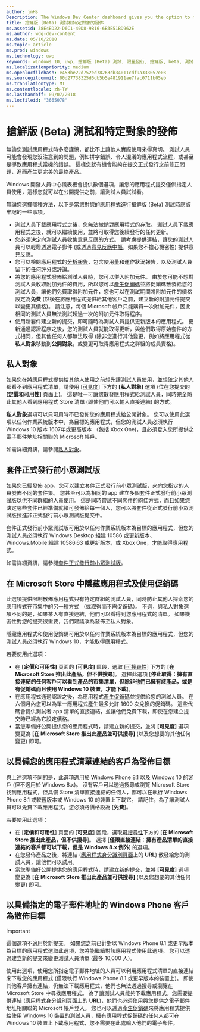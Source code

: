 ```yaml
---
author: jnHs
Description: The Windows Dev Center dashboard gives you the option to make your app available only to specified people so that you can have testers try it out before you offer it to the public.
title: 搶鮮版 (Beta) 測試和特定對象的發佈
ms.assetid: 38E4ED22-D6C1-40D8-9B16-6B3E51BD962E
ms.author: wdg-dev-content
ms.date: 05/10/2018
ms.topic: article
ms.prod: windows
ms.technology: uwp
keywords: windows 10, uwp, 搶鮮版 (Beta) 測試, 限量發行, 搶鮮版, beta, 測試, 測試人員
ms.localizationpriority: medium
ms.openlocfilehash: e453be22d752ed78263cb34011cdf9a333057e03
ms.sourcegitcommit: 00d27738325d6db5b5e481911ae7fac0711b05eb
ms.translationtype: MT
ms.contentlocale: zh-TW
ms.lasthandoff: 09/07/2018
ms.locfileid: "3665078"
---
```

# <a name="beta-testing-and-targeted-distribution"></a>搶鮮版 (Beta) 測試和特定對象的發佈

無論您測試應用程式時多麼謹慎，都比不上讓他人實際使用來得真切。 測試人員可能會發現您沒注意到的問題，例如拼字錯誤、令人混淆的應用程式流程，或甚至是導致應用程式當機的錯誤。 這樣您就有機會能夠在提交正式發行之前修正問題，進而產生更完美的最終產品。 

Windows 開發人員中心儀表板會提供數個選項，讓您的應用程式提交僅供指定人員使用，這樣您就可以在公開提供之前，讓測試人員試試看。 

無論您選擇哪種方法，以下是當您對您的應用程式進行搶鮮版 (Beta) 測試時應該牢記的一些事項。

- 測試人員下載應用程式之後，您無法撤銷對應用程式的存取。 測試人員下載應用程式之後，就可以繼續使用，並將可取得您後續發行的任何更新。
- 您必須決定向測試人員收集意見反應的方式。 請考慮提供連結，讓您的測試人員可以輕鬆透過電子郵件 (或透過[意見反應中樞](../monetize/launch-feedback-hub-from-your-app.md)，如果您不擔心機密性) 提供意見反應。 
- 您可以檢閱應用程式的[分析報告](analytics.md)，包含使用量和運作狀況報告，以及測試人員留下的任何評分或評論。
- 將您的應用程式發佈給測試人員時，您可以併入附加元件。 由於您可能不想對測試人員收取附加元件的費用，所以您可以[產生促銷碼](generate-promotional-codes.md)並將促銷碼散發給您的測試人員，讓他們免費取得附加元件，您也可以在測試期間將附加元件的價格設定為**免費** (然後在將應用程式提供給其他客戶之前，建立新的附加元件提交以變更其價格)。 請注意，每個 Microsoft 帳戶只能購買一次附加元件，因此相同的測試人員無法測試超過一次的附加元件取得程序。 
- 使用新套件建立新的提交，即可隨時為測試人員提供更新版本的應用程式。 更新通過認證程序之後，您的測試人員就能取得更新，與他們取得原始套件的方式相同，但其他任何人都無法取得 (除非您進行其他變更，例如將應用程式從**私人對象**移動到**公開對象**，或變更可取得應用程式之群組的成員資格)。

## <a name="private-audience"></a>私人對象

如果您在將應用程式提供給其他人使用之前想先讓測試人員使用，並想確定其他人都看不到應用程式清單，請使用 [\[可見度\]](choose-visibility-options.md) 下方的 **\[私人對象\]** 選項 (位在您提交的 **\[定價和可用性\]** 頁面上)。 這是唯一可讓您散發應用程式給測試人員，同時完全防止其他人看到應用程式 Store 清單 (即使他們可以輸入直接連結) 的方式。 

**私人對象**選項可以只可用時不已發佈您的應用程式給公開對象。 您可以使用此選項以任何作業系統版本中，為目標的應用程式，但您的測試人員必須執行 Windows 10 版本 1607年或更高版本 （包括 Xbox One)，且必須登入您所提供之電子郵件地址相關聯的 Microsoft 帳戶。

如需詳細資訊，請參閱[私人對象](choose-visibility-options.md#audience)。


## <a name="package-flights"></a>套件正式發行前小眾測試版

如果您已經發佈 app，您可以建立套件正式發行前小眾測試版，來向您指定的人員發佈不同的套件集。 您甚至可以為相同的 app 建立多個套件正式發行前小眾測試版以供不同群組的人員使用。 這是同時嘗試不同套件的絕佳方式，而且如果您決定哪些套件已經準備就緒可發佈給每一個人，您可以將套件從正式發行前小眾測試版拉進非正式發行前小眾測試版提交中。

套件正式發行前小眾測試版可用於以任何作業系統版本為目標的應用程式，但您的測試人員必須執行 Windows.Desktop 組建 10586 或更新版本、Windows.Mobile 組建 10586.63 或更新版本，或 Xbox One，才能取得應用程式。

如需詳細資訊，請參閱[套件正式發行前小眾測試版](package-flights.md)。


<span id="hide" />

## <a name="hiding-the-app-in-the-store-and-using-promotional-codes"></a>在 Microsoft Store 中隱藏應用程式及使用促銷碼

此選項提供限制散佈應用程式只有特定群組的測試人員，同時防止其他人探索您的應用程式在市集中的另一種方式 （或取得而不需促銷碼）。 不過，與私人對象選項不同的是，如果某人有直接連結，他們可以看得到您應用程式的清單。 如果機密性對您的提交很重要，我們建議改為發佈至私人對象。

隱藏應用程式和使用促銷碼可用於以任何作業系統版本為目標的應用程式，但您的測試人員必須執行 Windows 10，才能取得應用程式。

若要使用此選項：

- 在 **\[定價和可用性\]** 頁面的 **\[可見度\]** 區段，選取 [\[可搜尋性\]](choose-visibility-options.md#discoverability) 下方的 **\[在 Microsoft Store 推出此產品，但不供搜尋\]**。 選擇此選項 [**停止取得︰擁有直接連結的任何客戶可以看到產品的市集清單，但除非他們已擁有該產品，或是有促銷碼而且使用 Windows 10 裝置，才能下載**]。 
- 在應用程式通過認證之後，為應用程式[產生促銷碼](generate-promotional-codes.md)並提供給您的測試人員。 在六個月內您可以為單一應用程式產生最多允許 1600 次兌換的促銷碼。 這些代碼會提供測試者 app 清單的直接連結，並讓他們免費下載，即使在您建立提交時已經為它設定價格。
- 當您準備好公開提供您的應用程式時，請建立新的提交，並將 **\[可見度\]** 選項變更為 **\[在 Microsoft Store 推出此產品並可供搜尋\]** (以及您想要的其他任何變更) 即可。


## <a name="targeted-distribution-with-a-link-to-your-apps-listing"></a>以具備您的應用程式清單連結的客戶為發佈目標

與上述選項不同的是，此選項適用於 Windows Phone 8.1 以及 Windows 10 的客戶 (但不適用於 Windows 8.x)。 沒有客戶可以透過搜尋或瀏覽 Microsoft Store 找到應用程式，但具備 Store 清單直接連結的任何人，都可以在執行 Windows Phone 8.1 或較舊版本或 Windows 10 的裝置上下載它。 請記住，為了讓測試人員可以免費下載應用程式，您必須將價格設為 [**免費**]。

若要使用此選項：
- 在 [**定價和可用性**] 頁面的 [**可見度**] 區段，選取[可搜尋性](choose-visibility-options.md#discoverability)下方的 [**在 Microsoft Store 推出此產品，但不供搜尋**]。 選擇 [**僅限直接連結︰擁有產品清單的直接連結的客戶都可以下載，但是 Windows 8.x 例外**] 的選項。
- 在您發佈產品之後，將連結 ([應用程式身分識別頁面](view-app-identity-details.md)上的 **URL**) 散發給您的測試人員，讓他們可以試用。
- 當您準備好公開提供您的應用程式時，請建立新的提交，並將 **\[可見度\]** 選項變更為 **\[在 Microsoft Store 推出此產品並可供搜尋\]** (以及您想要的其他任何變更) 即可。


## <a name="targeted-distribution-to-windows-phone-customers-with-specified-email-addresses"></a>以具備指定的電子郵件地址的 Windows Phone 客戶為散佈目標

> [!IMPORTANT]
> 這個選項不適用於新提交。 如果您之前已針對以 Windows Phone 8.1 或更早版本為目標的應用程式選取此選項，您將能繼續對該應用程式使用此選項。 您可以透過建立新的提交來變更測試人員清單 (最多 10,000 人)。 

使用此選項，使用您所指定電子郵件地址的人員可以利用應用程式清單的直接連結來下載您的應用程式 (僅限執行 Windows Phone 8.1 或更早版本的裝置上)。 即使其他客戶擁有連結，仍無法下載應用程式，他們也無法透過搜尋或瀏覽在 Microsoft Store 中尋找應用程式。 為了讓測試人員能夠下載應用程式，您需要提供連結 ([應用程式身分識別頁面](view-app-identity-details.md)上的 **URL**)，他們也必須使用與您提供之電子郵件地址相關聯的 Microsoft 帳戶登入。 您也可以透過[產生促銷碼](generate-promotional-codes.md)來將應用程式提供給使用 Windows 10 裝置的測試人員，擁有應用程式促銷碼的任何人都可在 Windows 10 裝置上下載應用程式，您不需要在此處輸入他們的電子郵件。
